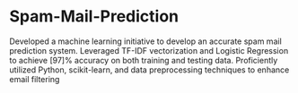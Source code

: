# Spam-Mail-Prediction
Developed a machine learning initiative to develop an accurate spam mail prediction system. Leveraged TF-IDF vectorization and Logistic Regression to achieve [97]\%  accuracy on both training and testing data. Proficiently utilized Python, scikit-learn, and data preprocessing techniques to enhance email filtering 
